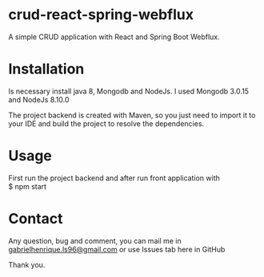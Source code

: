 # crud-react-spring-webflux

A simple CRUD application with React and Spring Boot Webflux.

# Installation
Is necessary install java 8, Mongodb and NodeJs. I used Mongodb 3.0.15 and NodeJs 8.10.0 <br />

The project backend is created with Maven, so you just need to import it to your IDE and build the project to resolve the dependencies.

# Usage
First run the project backend and after run front application with <br>$ npm start</br>

# Contact
Any question, bug and comment, you can mail me in gabrielhenrique.ls96@gmail.com or use Issues tab here in GitHub

Thank you.
